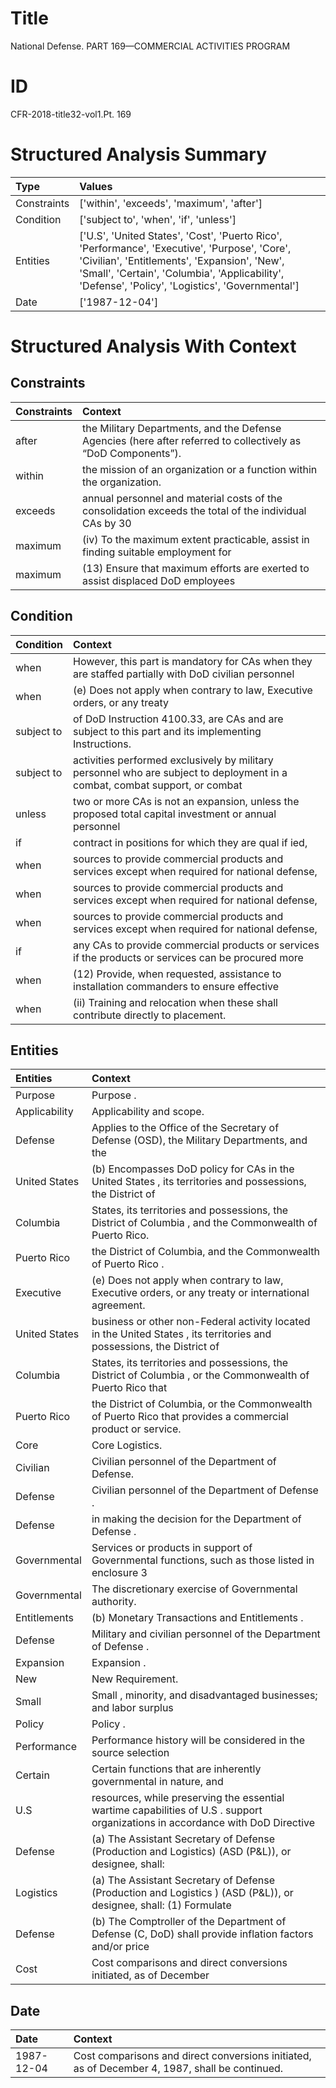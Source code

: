 # Title

 National Defense. PART 169—COMMERCIAL ACTIVITIES PROGRAM


# ID

 CFR-2018-title32-vol1.Pt. 169


# Structured Analysis Summary

| Type        | Values                                                                                                                                                                                                                                            |
|:------------|:--------------------------------------------------------------------------------------------------------------------------------------------------------------------------------------------------------------------------------------------------|
| Constraints | ['within', 'exceeds', 'maximum', 'after']                                                                                                                                                                                                         |
| Condition   | ['subject to', 'when', 'if', 'unless']                                                                                                                                                                                                            |
| Entities    | ['U.S', 'United States', 'Cost', 'Puerto Rico', 'Performance', 'Executive', 'Purpose', 'Core', 'Civilian', 'Entitlements', 'Expansion', 'New', 'Small', 'Certain', 'Columbia', 'Applicability', 'Defense', 'Policy', 'Logistics', 'Governmental'] |
| Date        | ['1987-12-04']                                                                                                                                                                                                                                    |


# Structured Analysis With Context

 


## Constraints

| Constraints   | Context                                                                                                                    |
|:--------------|:---------------------------------------------------------------------------------------------------------------------------|
| after         | the Military Departments, and the Defense Agencies (here after  referred to collectively as &#8220;DoD Components&#8221;). |
| within        | the mission of an organization or a function within  the organization.                                                     |
| exceeds       | annual personnel and material costs of the consolidation exceeds the total of the individual CAs by 30                     |
| maximum       | (iv) To the  maximum extent practicable, assist in finding suitable employment for                                         |
| maximum       | (13) Ensure that  maximum efforts are exerted to assist displaced DoD employees                                            |


## Condition

| Condition   | Context                                                                                                                     |
|:------------|:----------------------------------------------------------------------------------------------------------------------------|
| when        | However, this part is mandatory for CAs  when they are staffed partially with DoD civilian personnel                        |
| when        | (e) Does not apply  when contrary to law, Executive orders, or any treaty                                                   |
| subject to  | of DoD Instruction 4100.33, are CAs and are subject to  this part and its implementing Instructions.                        |
| subject to  | activities performed exclusively by military personnel who are subject to deployment in a combat, combat support, or combat |
| unless      | two or more CAs is not an expansion, unless the proposed total capital investment or annual personnel                       |
| if          | contract in positions for which they are qual if ied,                                                                       |
| when        | sources to provide commercial products and services except when  required for national defense,                             |
| when        | sources to provide commercial products and services except when  required for national defense,                             |
| when        | sources to provide commercial products and services except when  required for national defense,                             |
| if          | any CAs to provide commercial products or services if the products or services can be procured more                         |
| when        | (12) Provide,  when requested, assistance to installation commanders to ensure effective                                    |
| when        | (ii) Training and relocation  when  these shall contribute directly to placement.                                           |


## Entities

| Entities      | Context                                                                                                                        |
|:--------------|:-------------------------------------------------------------------------------------------------------------------------------|
| Purpose       | Purpose .                                                                                                                      |
| Applicability | Applicability  and scope.                                                                                                      |
| Defense       | Applies to the Office of the Secretary of Defense  (OSD), the Military Departments, and the                                    |
| United States | (b) Encompasses DoD policy for CAs in the  United States , its territories and possessions, the District of                    |
| Columbia      | States, its territories and possessions, the District of Columbia , and the Commonwealth of Puerto Rico.                       |
| Puerto Rico   | the District of Columbia, and the Commonwealth of Puerto Rico .                                                                |
| Executive     | (e) Does not apply when contrary to law,  Executive  orders, or any treaty or international agreement.                         |
| United States | business or other non-Federal activity located in the United States , its territories and possessions, the District of         |
| Columbia      | States, its territories and possessions, the District of Columbia , or the Commonwealth of Puerto Rico that                    |
| Puerto Rico   | the District of Columbia, or the Commonwealth of Puerto Rico  that provides a commercial product or service.                   |
| Core          | Core  Logistics.                                                                                                               |
| Civilian      | Civilian  personnel of the Department of Defense.                                                                              |
| Defense       | Civilian personnel of the Department of  Defense .                                                                             |
| Defense       | in making the decision for the Department of Defense .                                                                         |
| Governmental  | Services or products in support of  Governmental functions, such as those listed in enclosure 3                                |
| Governmental  | The discretionary exercise of  Governmental  authority.                                                                        |
| Entitlements  | (b) Monetary Transactions and  Entitlements .                                                                                  |
| Defense       | Military and civilian personnel of the Department of  Defense .                                                                |
| Expansion     | Expansion .                                                                                                                    |
| New           | New  Requirement.                                                                                                              |
| Small         | Small , minority, and disadvantaged businesses; and labor surplus                                                              |
| Policy        | Policy .                                                                                                                       |
| Performance   | Performance history will be considered in the source selection                                                                 |
| Certain       | Certain functions that are inherently governmental in nature, and                                                              |
| U.S           | resources, while preserving the essential wartime capabilities of U.S . support organizations in accordance with DoD Directive |
| Defense       | (a) The Assistant Secretary of  Defense (Production and Logistics) (ASD (P&amp;L)), or designee, shall:                        |
| Logistics     | (a) The Assistant Secretary of Defense (Production and  Logistics ) (ASD (P&amp;L)), or designee, shall: (1) Formulate         |
| Defense       | (b) The Comptroller of the Department of  Defense (C, DoD) shall provide inflation factors and/or price                        |
| Cost          | Cost comparisons and direct conversions initiated, as of December                                                              |


## Date

| Date       | Context                                                                                        |
|:-----------|:-----------------------------------------------------------------------------------------------|
| 1987-12-04 | Cost comparisons and direct conversions initiated, as of December 4, 1987, shall be continued. |


